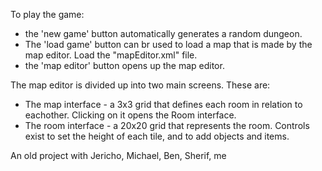 To play the game:
 
 - the 'new game' button automatically generates a random dungeon.
 - The 'load game' button can br used to load a map that is made by the map editor. Load the "mapEditor.xml" file.
 - the 'map editor' button opens up the map editor.
 
The map editor is divided up into two main screens. These are:
 
 - The map interface - a 3x3 grid that defines each room in relation to eachother. Clicking on it opens the Room interface.
 - The room interface - a 20x20 grid that represents the room. Controls exist to set the height of each tile, and to add objects and items.

An old project with Jericho, Michael, Ben, Sherif, me